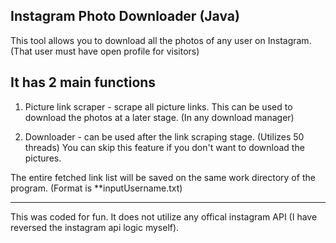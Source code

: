 Instagram Photo Downloader (Java) 
-----------------------------------

This tool allows you to download all the photos of any user on Instagram. (That user must have open profile for visitors)


It has 2 main functions
---

1) Picture link scraper - scrape all picture links. This can be used to download the photos at a later stage. (In any download manager)

2) Downloader - can be used after the link scraping stage. (Utilizes 50 threads)
You can skip this feature if you don't want to download the pictures.

The entire fetched link list will be saved on the same work directory of the program. (Format is **inputUsername.txt)




---
This was coded for fun. It does not utilize any offical instagram API (I have reversed the instagram api logic myself).

